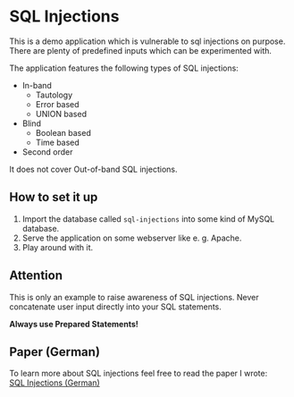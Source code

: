# SQL Injections
This is a demo application which is vulnerable to sql injections on purpose.
There are plenty of predefined inputs which can be experimented with.

The application features the following types of SQL injections:
- In-band
    - Tautology
    - Error based
    - UNION based
- Blind
    - Boolean based
    - Time based
- Second order

It does not cover Out-of-band SQL injections.

## How to set it up
1. Import the database called `sql-injections` into some kind of MySQL database.
2. Serve the application on some webserver like e. g. Apache.
3. Play around with it.

## Attention
This is only an example to raise awareness of SQL injections.
Never concatenate user input directly into your SQL statements.
  
**Always use Prepared Statements!**

## Paper (German)
To learn more about SQL injections feel free to read the paper I wrote:  
[SQL Injections (German)](SQL-Injections.pdf)
